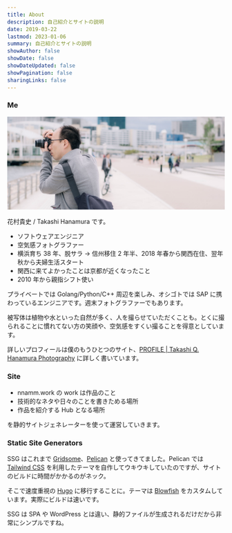 ```yaml
---
title: About
description: 自己紹介とサイトの説明
date: 2019-03-22
lastmod: 2023-01-06
summary: 自己紹介とサイトの説明
showAuthor: false
showDate: false
showDateUpdated: false
showPagination: false
sharingLinks: false
---
```


### Me

![](./about-0.jpg)

花村貴史 / Takashi Hanamura です。

- ソフトウェアエンジニア
- 空気感フォトグラファー
- 横浜育ち 38 年、脱サラ → 信州移住 2 年半、2018 年春から関西在住、翌年秋から夫婦生活スタート
- 関西に来てよかったことは京都が近くなったこと
- 2010 年から親指シフト使い

プライベートでは Golang/Python/C++ 周辺を楽しみ、オシゴトでは SAP に携わっているエンジニアです。週末フォトグラファーでもあります。

被写体は植物や水といった自然が多く、人を撮らせていただくことも。とくに撮られることに慣れてない方の笑顔や、空気感をすくい撮ることを得意としています。

詳しいプロフィールは僕のもうひとつのサイト、[PROFILE | Takashi Q. Hanamura Photography](https://nnamm.com/profile) に詳しく書いています。

### Site

- nnamm.work の work は作品のこと
- 技術的なネタや日々のことを書きためる場所
- 作品を紹介する Hub となる場所

を静的サイトジェネレーターを使って運営していきます。

### Static Site Generators

SSG はこれまで [Gridsome](https://gridsome.org/)、[Pelican](https://blog.getpelican.com/) と使ってきてました。Pelican では [Tailwind CSS](https://tailwindcss.com/) を利用したテーマを自作してウキウキしていたのですが、サイトのビルドに時間がかかるのがネック。

そこで速度重視の [Hugo](https://gohugo.io/) に移行することに。テーマは [Blowfish](https://github.com/nunocoracao/blowfish) をカスタムしています。実際にビルドは速いです。

SSG は SPA や WordPress とは違い、静的ファイルが生成されるだけだから非常にシンプルですね。
